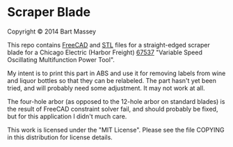 # Scraper Blade
Copyright &copy; 2014 Bart Massey

This repo contains [FreeCAD](http://freecadweb.org) and
[STL](http://en.wikipedia.org/wiki/STL_%28file_format%29) files
for a straight-edged scraper blade for a Chicago Electric
(Harbor Freight)
[67537](http://www.harborfreight.com/variable-speed-multifunction-power-tool-67537.html)
"Variable Speed Oscillating Multifunction Power Tool".

My intent is to print this part in ABS and use it for
removing labels from wine and liquor bottles so that they
can be relabeled. The part hasn't yet been tried, and will
probably need some adjustment. It may not work at all.

The four-hole arbor (as opposed to the 12-hole arbor on
standard blades) is the result of FreeCAD constraint solver
fail, and should probably be fixed, but for this application
I didn't much care.

This work is licensed under the "MIT License". Please see
the file COPYING in this distribution for license details.
